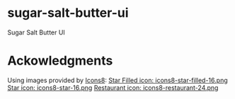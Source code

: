 # sugar-salt-butter-ui
Sugar Salt Butter UI

# Ackowledgments
Using images provided by [Icons8](https://icons8.com):
[Star Filled icon: icons8-star-filled-16.png](https://icons8.com/icons/set/filled-star)
[Star icon: icons8-star-16.png](https://icons8.com/icons/set/star--v1)
[Restaurant icon: icons8-restaurant-24.png](https://icons8.com/icons/set/restaurant)